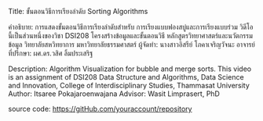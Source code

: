 Title: ขั้นตอนวิธีการเรียงลำดับ Sorting Algorithms

คำอธิบาย: การแสดงขั้นตอนวิธีการเรียงลำดับสำหรับ การเรียงแบบฟองสบู่และการเรียงแบบร่วม วิดีโอนี้เป็นส่วนหนึ่งของวิชา DSI208 โครงสร้างข้อมูลและขั้นตอนวิธี หลักสูตรวิทยาศาสตร์และนวัตกรรมข้อมูล วิทยาลัยสหวิทยาการ มหาวิทยาลัยธรรมศาสตร์
ผู้จัดทำ: นางสาวอิสรีย์ โภคาเจริญวัจนะ
อาจารย์ที่ปรึกษา: ผศ.ดร.วสิศ ลิ้มประเสริฐ

Description: Algorithm Visualization for bubble and merge sorts. This video is an assignment of DSI208 Data Structure and Algorithms, Data Science and Innovation, College of Interdisciplinary Studies, Thammasat University
Author: Itsaree Pokajaroenwajana
Advisor: Wasit Limprasert, PhD

source code: https://gitHub.com/youraccount/repository
